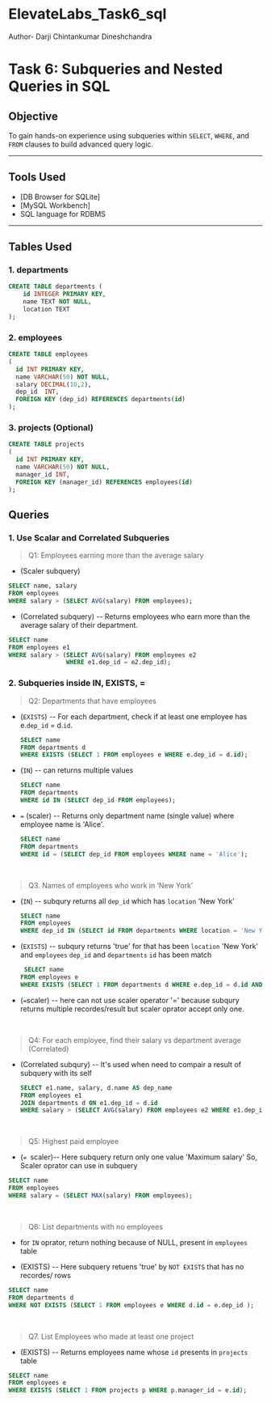 # ElevateLabs_Task6_sql
Author- Darji Chintankumar Dineshchandra
<br>

# Task 6: Subqueries and Nested Queries in SQL

## Objective
To gain hands-on experience using subqueries within `SELECT`, `WHERE`, and `FROM` clauses to build advanced query logic.

---

## Tools Used
- [DB Browser for SQLite]
- [MySQL Workbench]
- SQL language for RDBMS

---

## Tables Used
### 1. departments
```sql
CREATE TABLE departments (
    id INTEGER PRIMARY KEY,
    name TEXT NOT NULL,
    location TEXT
);
```
### 2. employees
``` sql
CREATE TABLE employees
(
  id INT PRIMARY KEY,
  name VARCHAR(50) NOT NULL,
  salary DECIMAL(10,2),
  dep_id  INT,
  FOREIGN KEY (dep_id) REFERENCES departments(id)
);
```

### 3. projects (Optional)
```sql
CREATE TABLE projects
(
  id INT PRIMARY KEY,
  name VARCHAR(50) NOT NULL,
  manager_id INT,
  FOREIGN KEY (manager_id) REFERENCES employees(id)
);
```
## Queries

### 1. Use Scalar and Correlated Subqueries

> Q1: Employees earning more than the average salary
- (Scaler subquery)
```sql
SELECT name, salary
FROM employees
WHERE salary > (SELECT AVG(salary) FROM employees);
```
- (Correlated subquery) -- Returns employees who earn more than the average salary of their department.
```sql
SELECT name
FROM employees e1
WHERE salary > (SELECT AVG(salary) FROM employees e2
               	WHERE e1.dep_id = e2.dep_id);
```

###  2. Subqueries inside IN, EXISTS, =

> Q2: Departments that have employees

- (`EXISTS`) -- For each department, check if at least one employee has e.`dep_id` = d.`id`.
  ```sql
  SELECT name
  FROM departments d
  WHERE EXISTS (SELECT 1 FROM employees e WHERE e.dep_id = d.id);
  ```
- (`IN`) -- can returns multiple values
  ```sql
  SELECT name
  FROM departments
  WHERE id IN (SELECT dep_id FROM employees);
  ```
- `=` (scaler) -- Returns only department name (single value) where employee name is 'Alice'.
  ```sql
  SELECT name
  FROM departments
  WHERE id = (SELECT dep_id FROM employees WHERE name = 'Alice');
  ```
<br>

> Q3. Names of employees who work in ‘New York’

- (`IN`) -- subqury returns all `dep_id` which has `location` 'New York'
  ```sql
  SELECT name
  FROM employees
  WHERE dep_id IN (SELECT id FROM departments WHERE location = 'New York');
  ```
- (`EXISTS`) -- subqury returns 'true' for that has been `location` 'New York' and `employees` `dep_id` and `departments` `id` has been match
  ```sql
   SELECT name
  FROM employees e
  WHERE EXISTS (SELECT 1 FROM departments d WHERE e.dep_id = d.id AND location = 'New York');
  ```
- (`=`scaler) -- here can not use scaler operator '=' because subqury returns multiple recordes/result but scaler oprator accept only one.
 <br> 

> Q4: For each employee, find their salary vs department average (Correlated)
- (Correlated subqury) -- It's used when need to compair a result of subquery with its self
  ```sql
  SELECT e1.name, salary, d.name AS dep_name
  FROM employees e1
  JOIN departments d ON e1.dep_id = d.id
  WHERE salary > (SELECT AVG(salary) FROM employees e2 WHERE e1.dep_id = e2.dep_id);
  ```
<br>

> Q5: Highest paid employee
- (`= `scaler)-- Here subquery return only one value 'Maximum salary' So, Scaler oprator can use in subquery
```sql
SELECT name
FROM employees 
WHERE salary = (SELECT MAX(salary) FROM employees);
```
<br>

> Q6: List departments with no employees
- for `IN` oprator, return nothing because of NULL, present in `employees` table
 
- (EXISTS) -- Here subquery retuens 'true' by `NOT EXISTS` that has no recordes/ rows
```sql
SELECT name
FROM departments d
WHERE NOT EXISTS (SELECT 1 FROM employees e WHERE d.id = e.dep_id );
```
<br>

> Q7. List Employees who made at least one project
- (EXISTS) -- Returns employees name whose `id` presents in `projects` table
```sql
SELECT name
FROM employees e
WHERE EXISTS (SELECT 1 FROM projects p WHERE p.manager_id = e.id);
```
